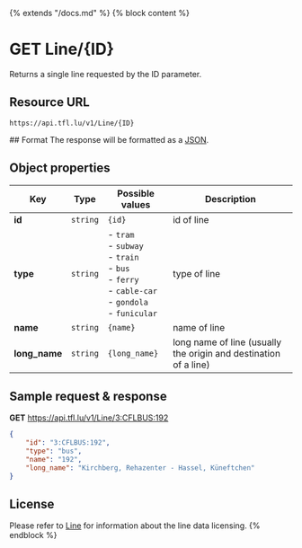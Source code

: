 {% extends "/docs.md" %}
{% block content %}
# GET Line/{ID}
Returns a single line requested by the ID parameter.

## Resource URL
    https://api.tfl.lu/v1/Line/{ID}

## Format
The response will be formatted as a [JSON](https://en.wikipedia.org/wiki/JSON).

## Object properties
| Key           | Type      | Possible values | Description |
| ------------- | --------- | --------------- | ----------- |
| **id**        | `string`  | `{id}`          | id of line |
| **type**      | `string`  | - `tram`<br />- `subway`<br />- `train`<br />- `bus`<br />- `ferry`<br />- `cable-car`<br />- `gondola`<br />- `funicular` | type of line |
| **name**      | `string`  | `{name}`        | name of line |
| **long_name** | `string`  | `{long_name}`   | long name of line (usually the origin and destination of a line) |

## Sample request & response
**GET** https://api.tfl.lu/v1/Line/3:CFLBUS:192
```json
{
	"id": "3:CFLBUS:192",
	"type": "bus",
	"name": "192",
	"long_name": "Kirchberg, Rehazenter - Hassel, Küneftchen"
}
```

## License
Please refer to [Line](/RESTAPIs/Line.md#license) for information about the line data licensing.
{% endblock %}
